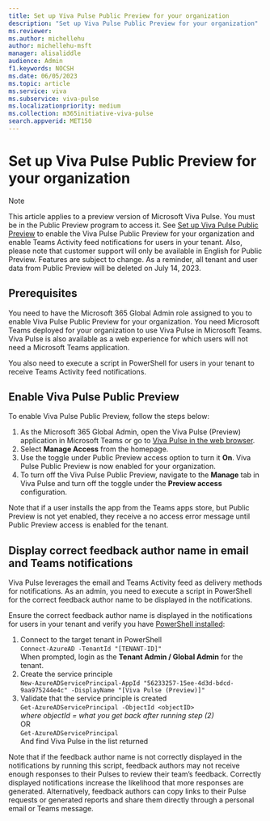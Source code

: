 ```yaml
---
title: Set up Viva Pulse Public Preview for your organization
description: "Set up Viva Pulse Public Preview for your organization"
ms.reviewer: 
ms.author: michellehu
author: michellehu-msft
manager: alisaliddle
audience: Admin
f1.keywords: NOCSH
ms.date: 06/05/2023
ms.topic: article
ms.service: viva
ms.subservice: viva-pulse
ms.localizationpriority: medium
ms.collection: m365initiative-viva-pulse  
search.appverid: MET150
---
```


# Set up Viva Pulse Public Preview for your organization

> [!NOTE]
> This article applies to a preview version of Microsoft Viva Pulse. You must be in the Public Preview program to access it. See [Set up Viva Pulse Public Preview](./set-up-viva-pulse-public-preview-for-your-organization.md) to enable the Viva Pulse Public Preview for your organization and enable Teams Activity feed notifications for users in your tenant. Also, please note that customer support will only be available in English for Public Preview. Features are subject to change. As a reminder, all tenant and user data from Public Preview will be deleted on July 14, 2023.

## Prerequisites

You need to have the Microsoft 365 Global Admin role assigned to you to enable Viva Pulse Public Preview for your organization. You need Microsoft Teams deployed for your organization to use Viva Pulse in Microsoft Teams. Viva Pulse is also available as a web experience for which users will not need a Microsoft Teams application.

You also need to execute a script in PowerShell for users in your tenant to receive Teams Activity feed notifications.

## Enable Viva Pulse Public Preview

To enable Viva Pulse Public Preview, follow the steps below:

1. As the Microsoft 365 Global Admin, open the Viva Pulse (Preview) application in Microsoft Teams or go to [Viva Pulse in the web browser](https://pulse.viva.cloud.microsoft/).
2. Select **Manage Access** from the homepage.
3. Use the toggle under Public Preview access option to turn it **On**. Viva Pulse Public Preview is now enabled for your organization.
4. To turn off the Viva Pulse Public Preview, navigate to the **Manage** tab in Viva Pulse and turn off the toggle under the **Preview access** configuration.

Note that if a user installs the app from the Teams apps store, but Public Preview is not yet enabled, they receive a no access error message until Public Preview access is enabled for the tenant.

## Display correct feedback author name in email and Teams notifications

Viva Pulse leverages the email and Teams Activity feed as delivery methods for notifications. As an admin, you need to execute a script in PowerShell for the correct feedback author name to be displayed in the notifications.

Ensure the correct feedback author name is displayed in the notifications for users in your tenant and verify you have [PowerShell installed](/powershell/scripting/install/installing-powershell-on-windows):

1. Connect to the target tenant in PowerShell\
`Connect-AzureAD -TenantId "[TENANT-ID]"`\
When prompted, login as the **Tenant Admin / Global Admin** for the tenant.
2. Create the service principle\
`New-AzureADServicePrincipal-AppId "56233257-15ee-4d3d-bdcd-9aa975244e4c" -DisplayName "[Viva Pulse (Preview)]"`
3. Validate that the service principle is created\
`Get-AzureADServicePrincipal -ObjectId <objectID>`\
*where objectId = what you get back after running step (2)*\
OR\
`Get-AzureADServicePrincipal`\
And find Viva Pulse in the list returned

Note that if the feedback author name is not correctly displayed in the notifications by running this script, feedback authors may not receive enough responses to their Pulses to review their team’s feedback. Correctly displayed notifications increase the likelihood that more responses are generated. Alternatively, feedback authors can copy links to their Pulse requests or generated reports and share them directly through a personal email or Teams message.